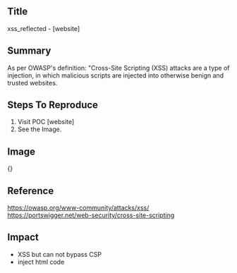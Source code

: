 ## Title
xss_reflected - [website]

## Summary
As per OWASP's definition: "Cross-Site Scripting (XSS) attacks are a type of injection, in which malicious scripts are injected into otherwise benign and trusted websites.

## Steps To Reproduce
1. Visit POC [website]
2. See the Image.

## Image
{}

## Reference
https://owasp.org/www-community/attacks/xss/
https://portswigger.net/web-security/cross-site-scripting

## Impact
- XSS but can not bypass CSP
- inject html code
